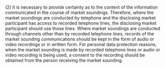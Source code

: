 (2) It is necessary to provide certainty as to the content of the information communicated in the course of market soundings. Therefore, where the market soundings are conducted by telephone and the disclosing market participant has access to recorded telephone lines, the disclosing market participant should use those lines. Where market soundings are conducted through channels other than by recorded telephone lines, records of the market sounding communications should be kept in the form of audio or video recordings or in written form. For personal data protection reasons, when the market sounding is made by recorded telephone lines or audio or video recording is being used, a consent to the recording should be obtained from the person receiving the market sounding.